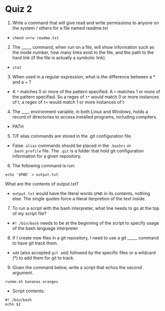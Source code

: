 # Quiz 2

1. Write a command that will give read and write permissions to anyone on the system / others for a file named readme.txt
* `chmod o+rw readme.txt`

2. The _____ command, when run on a file, will show information such as the inode number, how many links exist to the file, and the path to the hard link (if the file is actually a symbolic link).
* `stat`

3. When used in a regular expression, what is the difference between a * and a + ?
* A `*` matches 0 or more of the pattern specified.  A `+` matches 1 or more of the pattern specified.  So a regex of `t*` would match 0 or more instances of t; a regex of `t+` would match 1 or more instances of t

4. The ____ environment variable, in both Linux and Windows, holds a record of directories to access installed programs, including compilers.
* PATH

5. T/F alias commands are stored in the .git configuration file.
* False.  `alias` commands should be placed in the `.bashrc` or `.bash_profile` file.  The `.git` is a folder that hold git configuration information for a given repository.

6. The following command is run:
```
echo '$PWD' > output.txt
```
What are the contents of output.txt?
* `output.txt` would have the literal words `$PWD` in its contents, nothing else.  The single quotes force a literal iterpretion of the text inside.  

7. To run a script with the bash interpreter, what line needs to go at the top of my script file?
* `#! /bin/bash` needs to be at the beginning of the script to specify usage of the bash language interpreter

8. If I create new files in a git repository, I need to use a git _____ command to have git track them.
* `add` (also accepted `git add`) followed by the specific files or a wildcard (*) to add them for git to track.

9. Given the command below, write a script that echos the second argument.
```
runme.sh bananas oranges
```
* Script contents:
```
#! /bin/bash
echo $2
```
